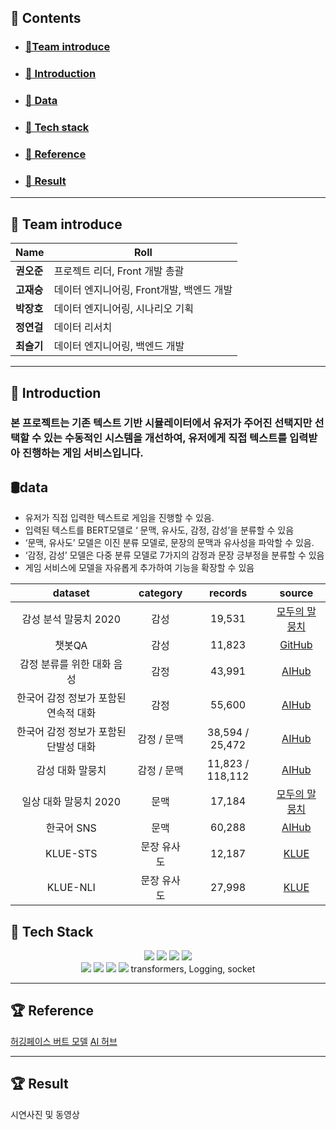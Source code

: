 ## <b> 💼 Contents </b>
-   ### <b> <a href="#0"> 📎Team introduce </a> </b>
-   ### <b> <a href="#0.5"> 📎 Introduction </a> </b>
-   ### <b> <a href="#1"> 📎 Data </a> </b>
-   ### <b> <a href="#2"> 📎 Tech stack </a> </b>
-   ### <b> <a href="#3"> 📎 Reference </a> </b>
-   ### <b> <a href="#4"> 📎 Result </a> </b>

<hr>

<h2 id="0">
    <b>💁 Team  introduce </b>
</h2>

| Name               | Roll                                               |
| -------------------- | --------------------------------------------------- |
| **권오준**<a href="https://github.com/H43RO"> | 프로젝트 리더, Front 개발 총괄</a>      |
| **고재승**<a href="https://github.com/pukuba"> | 데이터 엔지니어링, Front개발, 백엔드 개발</a>     |
| **박장호**<a href="https://github.com/Jongminfire"> | 데이터 엔지니어링, 시나리오 기획</a> |
| **정연걸**<a href="https://github.com/Jongminfire"> | 데이터 리서치</a> |
| **최슬기** <a href="https://github.com/Jongminfire"> | 데이터 엔지니어링, 백엔드 개발</a> |

<hr>

<h2 id="0.5">
    <b>💁 Introduction</b>
</h2>




### 본 프로젝트는 기존 텍스트 기반 시뮬레이터에서 유저가 주어진 선택지만 선택할 수 있는 수동적인 시스템을 개선하여, 유저에게 직접 텍스트를 입력받아 진행하는 게임 서비스입니다.

<h2 id="1">
	<b> 🛢data</b>
</h2>

+ 유저가 직접 입력한 텍스트로 게임을 진행할 수 있음.
+ 입력된 텍스트를 BERT모델로 ‘ 문맥, 유사도, 감정, 감성’을 분류할 수 있음
+ ‘문맥, 유사도’ 모델은 이진 분류 모델로, 문장의 문맥과 유사성을 파악할 수 있음. 
+ ‘감정, 감성’ 모델은 다중 분류 모델로 7가지의 감정과 문장 긍부정을 분류할 수 있음
+ 게임 서비스에 모델을 자유롭게 추가하여 기능을 확장할 수 있음


|                dataset                |  category   |     records      |                                     source                                      |
| :-----------------------------------: | :---------: | :--------------: | :-----------------------------------------------------------------------------: |
|         감성 분석 말뭉치 2020         |    감성     |      19,531      |                  [모두의 말뭉치](https://corpus.korean.go.kr/)                  |
|                챗봇QA                 |    감성     |      11,823      |                [GitHub](https://github.com/songys/Chatbot_data)                 |
|      감정 분류를 위한 대화 음성       |    감정     |      43,991      |       [AIHub](https://aihub.or.kr/keti_data_board/language_intelligence#)       |
| 한국어 감정 정보가 포함된 연속적 대화 |    감정     |      55,600      | [AIHub](https://aihub.or.kr/opendata/keti-data/recognition-laguage/KETI-02-010) |
| 한국어 감정 정보가 포함된 단발성 대화 | 감정 / 문맥 | 38,594 /  25,472 | [AIHub](https://aihub.or.kr/opendata/keti-data/recognition-laguage/KETI-02-009) |
|           감성 대화 말뭉치            | 감정 / 문맥 | 11,823 / 118,112 |                    [AIHub](https://aihub.or.kr/aidata/7978)                     |
|         일상 대화 말뭉치 2020         |    문맥     |      17,184      |                  [모두의 말뭉치](https://corpus.korean.go.kr/)                  |
|              한국어 SNS               |    문맥     |      60,288      |                    [AIHub](https://aihub.or.kr/aidata/30718)                    |
|               KLUE-STS                | 문장 유사도 |      12,187      |          [KLUE](https://klue-benchmark.com/tasks/67/data/description)           |
|               KLUE-NLI                | 문장 유사도 |      27,998      |          [KLUE](https://klue-benchmark.com/tasks/68/data/description)           |


<div><h2 id="2">🚀 Tech Stack</h2></div>
<div align=center>
<img src="https://img.shields.io/badge/unity-000000?style=for-the-badge&logo=unity&logoColor=white">
<img src="https://img.shields.io/badge/csharp-77216F?style=for-the-badge&logo=csharp&logoColor=white">
<img src="https://img.shields.io/badge/python-3776AB?style=for-the-badge&logo=python&logoColor=white">
<img src="https://img.shields.io/badge/googlecloud-4285F4?style=for-the-badge&logo=googlecloud&logoColor=white">
<br>
<img src="https://img.shields.io/badge/tensorflow-FF6F00?style=for-the-badge&logo=tensorflow&logoColor=white">
<img src="https://img.shields.io/badge/jupyter-FF6F00?style=for-the-badge&logo=jupyter&logoColor=white">
<img src="https://img.shields.io/badge/pandas-150458?style=for-the-badge&logo=pandas&logoColor=white">
<img src="https://img.shields.io/badge/numpy-013243?style=for-the-badge&logo=numpy&logoColor=white">
transformers, Logging, socket
</div>

<hr>

<h2 id="3">🏆 Reference</h2>

[허깅페이스 버트 모델](https://huggingface.co/klue/bert-base)
[AI 허브](https://aihub.or.kr/)

<hr>
<h2 id="4">🏆 Result </h2>
시연사진 및 동영상
